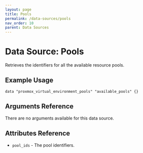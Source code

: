 ```yaml
---
layout: page
title: Pools
permalink: /data-sources/pools
nav_order: 10
parent: Data Sources
---
```


# Data Source: Pools

Retrieves the identifiers for all the available resource pools.

## Example Usage

```
data "proxmox_virtual_environment_pools" "available_pools" {}
```

## Arguments Reference

There are no arguments available for this data source.

## Attributes Reference

* `pool_ids` - The pool identifiers.
